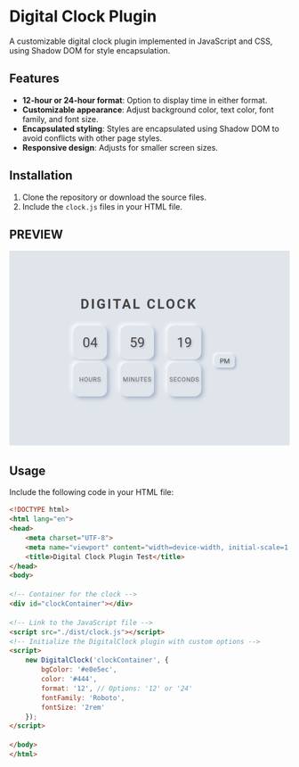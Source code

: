 # Digital Clock Plugin

A customizable digital clock plugin implemented in JavaScript and CSS, using Shadow DOM for style encapsulation.

## Features

- **12-hour or 24-hour format**: Option to display time in either format.
- **Customizable appearance**: Adjust background color, text color, font family, and font size.
- **Encapsulated styling**: Styles are encapsulated using Shadow DOM to avoid conflicts with other page styles.
- **Responsive design**: Adjusts for smaller screen sizes.

## Installation

1. Clone the repository or download the source files.
2. Include the `clock.js` files in your HTML file.

## PREVIEW

<img src="./screenshot.png" alt="preview" />

## Usage

Include the following code in your HTML file:

```html
<!DOCTYPE html>
<html lang="en">
<head>
    <meta charset="UTF-8">
    <meta name="viewport" content="width=device-width, initial-scale=1.0">
    <title>Digital Clock Plugin Test</title>
</head>
<body>

<!-- Container for the clock -->
<div id="clockContainer"></div>

<!-- Link to the JavaScript file -->
<script src="./dist/clock.js"></script>
<!-- Initialize the DigitalClock plugin with custom options -->
<script>
    new DigitalClock('clockContainer', {
        bgColor: '#e0e5ec',
        color: '#444',
        format: '12', // Options: '12' or '24'
        fontFamily: 'Roboto',
        fontSize: '2rem'
    });
</script>

</body>
</html>